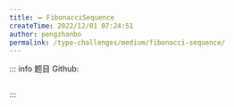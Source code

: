 ```yaml
---
title: ➖ FibonacciSequence
createTime: 2022/12/01 07:24:51
author: pengzhanbo
permalink: /type-challenges/medium/fibonacci-sequence/
---
```


::: info 题目
Github: []()

```ts

```

:::
